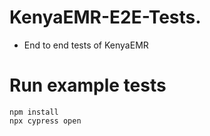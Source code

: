 # KenyaEMR-E2E-Tests.
- End to end tests of KenyaEMR

# Run example tests

```
npm install
npx cypress open
```  
